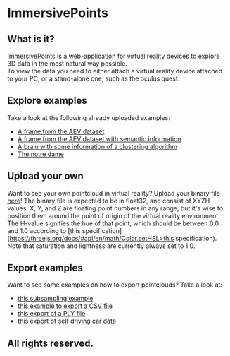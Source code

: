 # ImmersivePoints

## What is it?
ImmersivePoints is a web-application for virtual reality devices to explore 3D data in the most natural way possible. <br>
To view the data you need to either attach a virtual reality device attached to your PC, or a stand-alone one, such as the oculus quest.

## Explore examples
Take a look at the following already uploaded examples: 
* [A frame from the AEV dataset](https://immersivepoints.com/oculus.html?name=e2652aab-4ace-4a09-86f4-374b23cb677b.xyzi)
* [A frame from the AEV dataset with semantic information](https://immersivepoints.com/oculus.html?name=816ca9a5-1eec-4e23-a34e-f409dbed1ff0.xyzi)
* [A brain with some information of a clustering algorithm](https://immersivepoints.com/oculus.html?name=77b04781-5d7c-445f-9e6a-65956758d644.xyzi)
* [The notre dame](https://immersivepoints.com/oculus.html?name=d6263c4a-7121-432f-8712-b0de530a78ff.xyzrgb)

## Upload your own
Want to see your own pointcloud in virtual reality? Upload your binary file [here](https://immersivepoints.com/upload.html)!
The binary file is expected to be in float32, and consist of XYZH values.
X, Y, and Z are floating point numbers in any range, but it's wise to position them around the point of origin of the virtual reality environment. 
The H-value signifies the hue of that point, which should be between 0.0 and 1.0 according to [this specification](https://threejs.org/docs/#api/en/math/Color.setHSL>this specification). 
Note that saturation and lightness are currently always set to 1.0.

## Export examples
Want to see some examples on how to export pointclouds? Take a look at:
* [this subsampling example](https://github.com/rmeertens/ImmersivePoints/blob/master/export_subsample.ipynb)
* [this example to export a CSV file](https://github.com/rmeertens/ImmersivePoints/blob/master/export_csv.ipynb)
* [this export of a PLY file](https://github.com/rmeertens/ImmersivePoints/blob/master/export_ply.ipynb)
* [this export of self driving car data](https://github.com/rmeertens/ImmersivePoints/blob/master/export_AEV_data.ipynb)

## All rights reserved. 
